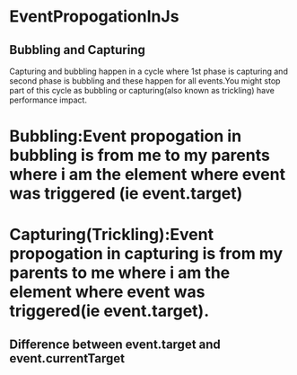 # EventPropogationInJs

  ## Bubbling and Capturing

Capturing and bubbling happen in a cycle where 1st phase is capturing and second phase is bubbling and these happen for all events.You might stop part of this cycle as 
bubbling or capturing(also known as trickling) have performance impact.

  # Bubbling:Event propogation in bubbling is from me  to my parents where i am the element where event was triggered (ie event.target)

  # Capturing(Trickling):Event propogation in capturing is from my parents to me where i am the element where event was triggered(ie event.target).

## Difference between event.target and event.currentTarget

